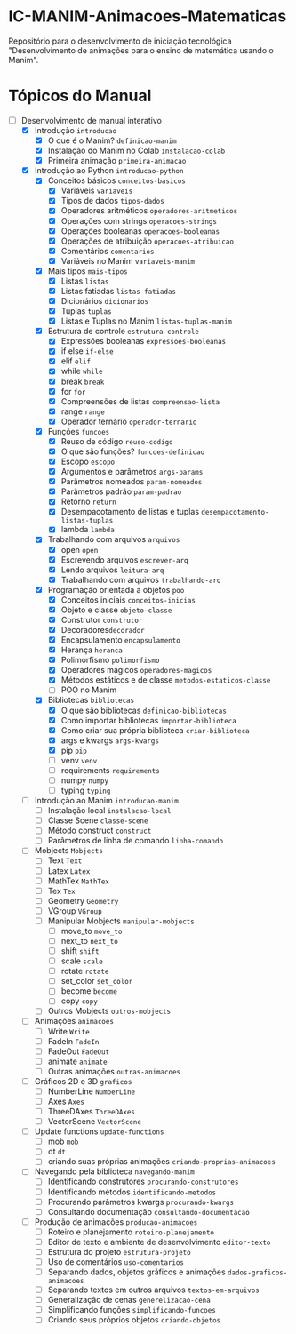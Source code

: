 # IC-MANIM-Animacoes-Matematicas
Repositório para o desenvolvimento de iniciação tecnológica "Desenvolvimento de animações para o ensino de matemática usando o Manim".

# Tópicos do Manual

- [ ]  Desenvolvimento de manual interativo 
    - [x]  Introdução `introducao`
        - [x]  O que é o Manim? `definicao-manim`
        - [x]  Instalação do Manim no Colab `instalacao-colab`
        - [x]  Primeira animação `primeira-animacao`
    - [x]  Introdução ao Python `introducao-python`
        - [x]  Conceitos básicos `conceitos-basicos`
            - [x]  Variáveis `variaveis`
            - [x]  Tipos de dados `tipos-dados`
            - [x]  Operadores aritméticos `operadores-aritmeticos`
            - [x]  Operações com strings `operacoes-strings`
            - [x]  Operações booleanas `operacoes-booleanas`
            - [x]  Operações de atribuição `operacoes-atribuicao`
            - [x]  Comentários `comentarios`
            - [x]  Variáveis no Manim `variaveis-manim`
        - [x]  Mais tipos `mais-tipos`
            - [x]  Listas `listas`
            - [x]  Listas fatiadas `listas-fatiadas`
            - [x]  Dicionários `dicionarios`
            - [x]  Tuplas `tuplas`
            - [x]  Listas e Tuplas no Manim `listas-tuplas-manim`
        - [x]  Estrutura de controle `estrutura-controle`
            - [x]  Expressões booleanas `expressoes-booleanas`
            - [x]  if else `if-else`
            - [x]  elif `elif`
            - [x]  while `while`
            - [x]  break `break`
            - [x]  for `for`
            - [x]  Compreensões de listas `compreensao-lista`
            - [x]  range `range`
            - [x]  Operador ternário `operador-ternario`
        - [x]  Funções `funcoes`
            - [x]  Reuso de código `reuso-codigo`
            - [x]  O que são funções? `funcoes-definicao`
            - [x]  Escopo `escopo`
            - [x]  Argumentos e parâmetros `args-params`
            - [x]  Parâmetros nomeados `param-nomeados`
            - [x]  Parâmetros padrão `param-padrao`
            - [x]  Retorno `return`
            - [x]  Desempacotamento de listas e tuplas `desempacotamento-listas-tuplas`
            - [x]  lambda `lambda`
        - [x]  Trabalhando com arquivos `arquivos`
            - [x]  open `open`
            - [x]  Escrevendo arquivos `escrever-arq`
            - [x]  Lendo arquivos `leitura-arq`
            - [x]  Trabalhando com arquivos `trabalhando-arq`
        - [x]  Programação orientada a objetos `poo`
            - [x]  Conceitos iniciais `conceitos-inicias`
            - [x]  Objeto e classe `objeto-classe`
            - [x]  Construtor `construtor`
            - [x]  Decoradores`decorador`
            - [x]  Encapsulamento `encapsulamento`
            - [x]  Herança `heranca`
            - [x]  Polimorfismo `polimorfismo`
            - [x]  Operadores mágicos `operadores-magicos`
            - [x]  Métodos estáticos e de classe `metodos-estaticos-classe`
            - [ ]  POO no Manim
        - [x]  Bibliotecas `bibliotecas`
            - [x]  O que são bibliotecas `definicao-bibliotecas`
            - [x]  Como importar bibliotecas `importar-biblioteca`
            - [x]  Como criar sua própria biblioteca `criar-biblioteca`
            - [x]  args e kwargs `args-kwargs`
            - [x]  pip `pip`
            - [ ]  venv `venv`
            - [ ]  requirements `requirements`
            - [ ]  numpy `numpy`
            - [ ]  typing `typing`
    - [ ]  Introdução ao Manim `introducao-manim`
        - [ ]  Instalação local `instalacao-local`
        - [ ]  Classe Scene `classe-scene`
        - [ ]  Método construct `construct`
        - [ ]  Parâmetros de linha de comando `linha-comando`
    - [ ]  Mobjects `Mobjects`
        - [ ]  Text `Text`
        - [ ]  Latex `Latex`
        - [ ]  MathTex `MathTex`
        - [ ]  Tex `Tex`
        - [ ]  Geometry `Geometry`
        - [ ]  VGroup `VGroup`
        - [ ]  Manipular Mobjects `manipular-mobjects`
            - [ ]  move_to `move_to`
            - [ ]  next_to `next_to`
            - [ ]  shift `shift`
            - [ ]  scale `scale`
            - [ ]  rotate `rotate`
            - [ ]  set_color `set_color`
            - [ ]  become `become`
            - [ ]  copy `copy`
        - [ ]  Outros Mobjects `outros-mobjects`
    - [ ]  Animações `animacoes`
        - [ ]  Write `Write`
        - [ ]  FadeIn `FadeIn`
        - [ ]  FadeOut `FadeOut`
        - [ ]  animate `animate`
        - [ ]  Outras animações `outras-animacoes`
    - [ ]  Gráficos 2D e 3D `graficos`
        - [ ]  NumberLine `NumberLine`
        - [ ]  Axes `Axes`
        - [ ]  ThreeDAxes `ThreeDAxes`
        - [ ]  VectorScene `VectorScene`
    - [ ]  Update functions `update-functions`
        - [ ]  mob `mob`
        - [ ]  dt `dt`
        - [ ]  criando suas próprias animações `criando-proprias-animacoes`
    - [ ]  Navegando pela biblioteca `navegando-manim`
        - [ ]  Identificando construtores `procurando-construtores`
        - [ ]  Identificando métodos `identificando-metodos`
        - [ ]  Procurando parâmetros kwargs `procurando-kwargs`
        - [ ]  Consultando documentação `consultando-documentacao`
    - [ ]  Produção de animações `producao-animacoes`
        - [ ]  Roteiro e planejamento `roteiro-planejamento`
        - [ ]  Editor de texto e ambiente de desenvolvimento `editor-texto`
        - [ ]  Estrutura do projeto `estrutura-projeto`
        - [ ]  Uso de comentários `uso-comentarios`
        - [ ]  Separando dados, objetos gráficos e animações `dados-graficos-animacoes`
        - [ ]  Separando textos em outros arquivos `textos-em-arquivos`
        - [ ]  Generalização de cenas `generelizacao-cena`
        - [ ]  Simplificando funções `simplificando-funcoes`
        - [ ]  Criando seus próprios objetos `criando-objetos`